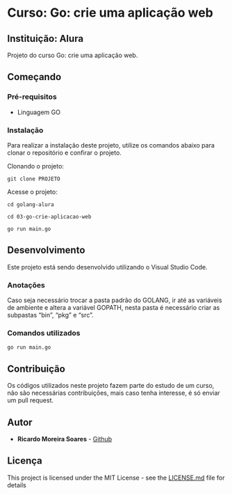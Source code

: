 # Curso: Go: crie uma aplicação web

## Instituição: Alura

Projeto do curso Go: crie uma aplicação web.

## Começando

### Pré-requisitos

-   Linguagem GO

### Instalação

Para realizar a instalação deste projeto, utilize os comandos abaixo para clonar o repositório e confirar o projeto.

Clonando o projeto:

```
git clone PROJETO
```

Acesse o projeto:

```
cd golang-alura
```

```
cd 03-go-crie-aplicacao-web
```

```
go run main.go
```

## Desenvolvimento

Este projeto está sendo desenvolvido utilizando o Visual Studio Code.

### Anotações

Caso seja necessário trocar a pasta padrão do GOLANG, ir até as variáveis de ambiente e altera a variável GOPATH, nesta pasta é necessário criar as subpastas “bin”, “pkg” e “src”.

### Comandos utilizados

```
go run main.go
```

## Contribuição

Os códigos utilizados neste projeto fazem parte do estudo de um curso, não são necessárias contribuições, mais caso tenha interesse, é só enviar um pull request.

## Autor

-   **Ricardo Moreira Soares** - [Github](https://github.com/ricardo87ms)

## Licença

This project is licensed under the MIT License - see the [LICENSE.md](LICENSE) file for details